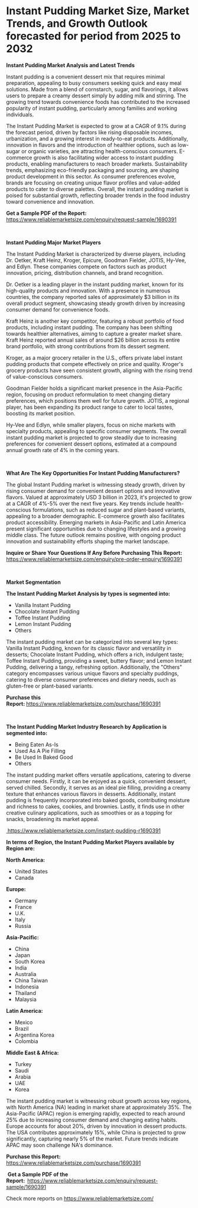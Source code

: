 <p><h1>Instant Pudding Market Size, Market Trends, and Growth Outlook forecasted for period from 2025 to 2032</h1></p><p><strong>Instant Pudding Market Analysis and Latest Trends</strong></p>
<p><p>Instant pudding is a convenient dessert mix that requires minimal preparation, appealing to busy consumers seeking quick and easy meal solutions. Made from a blend of cornstarch, sugar, and flavorings, it allows users to prepare a creamy dessert simply by adding milk and stirring. The growing trend towards convenience foods has contributed to the increased popularity of instant pudding, particularly among families and working individuals.</p><p>The Instant Pudding Market is expected to grow at a CAGR of 9.1% during the forecast period, driven by factors like rising disposable incomes, urbanization, and a growing interest in ready-to-eat products. Additionally, innovation in flavors and the introduction of healthier options, such as low-sugar or organic varieties, are attracting health-conscious consumers. E-commerce growth is also facilitating wider access to instant pudding products, enabling manufacturers to reach broader markets. Sustainability trends, emphasizing eco-friendly packaging and sourcing, are shaping product development in this sector. As consumer preferences evolve, brands are focusing on creating unique flavor profiles and value-added products to cater to diverse palettes. Overall, the instant pudding market is poised for substantial growth, reflecting broader trends in the food industry toward convenience and innovation.</p></p>
<p><strong>Get a Sample PDF of the Report:&nbsp;</strong> <a href="https://www.reliablemarketsize.com/enquiry/request-sample/1690391?utm_campaign=3101&utm_medium=2&utm_source=Github&utm_content=ia&utm_term=26032025&utm_id=instant-pudding">https://www.reliablemarketsize.com/enquiry/request-sample/1690391</a></p>
<p>&nbsp;</p>
<p><strong>Instant Pudding Major Market Players</strong></p>
<p><p>The Instant Pudding Market is characterized by diverse players, including Dr. Oetker, Kraft Heinz, Kroger, Epicure, Goodman Fielder, JOTIS, Hy-Vee, and Edlyn. These companies compete on factors such as product innovation, pricing, distribution channels, and brand recognition.</p><p>Dr. Oetker is a leading player in the instant pudding market, known for its high-quality products and innovation. With a presence in numerous countries, the company reported sales of approximately $3 billion in its overall product segment, showcasing steady growth driven by increasing consumer demand for convenience foods.</p><p>Kraft Heinz is another key competitor, featuring a robust portfolio of food products, including instant pudding. The company has been shifting towards healthier alternatives, aiming to capture a greater market share. Kraft Heinz reported annual sales of around $26 billion across its entire brand portfolio, with strong contributions from its dessert segment.</p><p>Kroger, as a major grocery retailer in the U.S., offers private label instant pudding products that compete effectively on price and quality. Kroger's grocery products have seen consistent growth, aligning with the rising trend of value-conscious consumers.</p><p>Goodman Fielder holds a significant market presence in the Asia-Pacific region, focusing on product reformulation to meet changing dietary preferences, which positions them well for future growth. JOTIS, a regional player, has been expanding its product range to cater to local tastes, boosting its market position.</p><p>Hy-Vee and Edlyn, while smaller players, focus on niche markets with specialty products, appealing to specific consumer segments. The overall instant pudding market is projected to grow steadily due to increasing preferences for convenient dessert options, estimated at a compound annual growth rate of 4% in the coming years.</p></p>
<p>&nbsp;</p>
<p><strong>What Are The Key Opportunities For Instant Pudding Manufacturers?</strong></p>
<p><p>The global Instant Pudding market is witnessing steady growth, driven by rising consumer demand for convenient dessert options and innovative flavors. Valued at approximately USD 3 billion in 2023, it's projected to grow at a CAGR of 4%-5% over the next five years. Key trends include health-conscious formulations, such as reduced sugar and plant-based variants, appealing to a broader demographic. E-commerce growth also facilitates product accessibility. Emerging markets in Asia-Pacific and Latin America present significant opportunities due to changing lifestyles and a growing middle class. The future outlook remains positive, with ongoing product innovation and sustainability efforts shaping the market landscape.</p></p>
<p><strong>Inquire or Share Your Questions If Any Before Purchasing This Report:</strong> <a href="https://www.reliablemarketsize.com/enquiry/pre-order-enquiry/1690391?utm_campaign=3101&utm_medium=2&utm_source=Github&utm_content=ia&utm_term=26032025&utm_id=instant-pudding">https://www.reliablemarketsize.com/enquiry/pre-order-enquiry/1690391</a></p>
<p>&nbsp;</p>
<p><strong>Market Segmentation</strong></p>
<p><strong>The Instant Pudding Market Analysis by types is segmented into:</strong></p>
<p><ul><li>Vanilla Instant Pudding</li><li>Chocolate Instant Pudding</li><li>Toffee Instant Pudding</li><li>Lemon Instant Pudding</li><li>Others</li></ul></p>
<p><p>The instant pudding market can be categorized into several key types: Vanilla Instant Pudding, known for its classic flavor and versatility in desserts; Chocolate Instant Pudding, which offers a rich, indulgent taste; Toffee Instant Pudding, providing a sweet, buttery flavor; and Lemon Instant Pudding, delivering a tangy, refreshing option. Additionally, the "Others" category encompasses various unique flavors and specialty puddings, catering to diverse consumer preferences and dietary needs, such as gluten-free or plant-based variants.</p></p>
<p><strong>Purchase this Report:&nbsp;</strong><a href="https://www.reliablemarketsize.com/purchase/1690391?utm_campaign=3101&utm_medium=2&utm_source=Github&utm_content=ia&utm_term=26032025&utm_id=instant-pudding">https://www.reliablemarketsize.com/purchase/1690391</a></p>
<p>&nbsp;</p>
<p><strong>The Instant Pudding Market Industry Research by Application is segmented into:</strong></p>
<p><ul><li>Being Eaten As-Is</li><li>Used As A Pie Filling</li><li>Be Used In Baked Good</li><li>Others</li></ul></p>
<p><p>The instant pudding market offers versatile applications, catering to diverse consumer needs. Firstly, it can be enjoyed as a quick, convenient dessert, served chilled. Secondly, it serves as an ideal pie filling, providing a creamy texture that enhances various flavors in desserts. Additionally, instant pudding is frequently incorporated into baked goods, contributing moisture and richness to cakes, cookies, and brownies. Lastly, it finds use in other creative culinary applications, such as smoothies or as a topping for snacks, broadening its market appeal.</p></p>
<p><a href="https://www.reliablemarketsize.com/instant-pudding-r1690391?utm_campaign=3101&utm_medium=2&utm_source=Github&utm_content=ia&utm_term=26032025&utm_id=instant-pudding">&nbsp;https://www.reliablemarketsize.com/instant-pudding-r1690391</a></p>
<p><strong>In terms of Region, the Instant Pudding Market Players available by Region are:</strong></p>
<p>
    <p> <strong> North America: </strong>
        <ul>
            <li>United States</li>
            <li>Canada</li>
        </ul>
        </p> 
    <p> <strong> Europe: </strong>
        <ul>
            <li>Germany</li>
            <li>France</li>
            <li>U.K.</li>
            <li>Italy</li>
            <li>Russia</li>
        </ul>
        </p> 
    <p> <strong> Asia-Pacific: </strong>
        <ul>
            <li>China</li>
            <li>Japan</li>
            <li>South Korea</li>
            <li>India</li>
            <li>Australia</li>
            <li>China Taiwan</li>
            <li>Indonesia</li>
            <li>Thailand</li>
            <li>Malaysia</li>
        </ul>
        </p> 
    <p> <strong> Latin America: </strong>
        <ul>
            <li>Mexico</li>
            <li>Brazil</li>
            <li>Argentina Korea</li>
            <li>Colombia</li>
        </ul>
        </p> 
    <p> <strong> Middle East & Africa: </strong>
        <ul>
            <li>Turkey</li>
            <li>Saudi</li>
            <li>Arabia</li>
            <li>UAE</li>
            <li>Korea</li>
        </ul>
    </p>
    </p>
<p><p>The instant pudding market is witnessing robust growth across key regions, with North America (NA) leading in market share at approximately 35%. The Asia-Pacific (APAC) region is emerging rapidly, expected to reach around 25% due to increasing consumer demand and changing eating habits. Europe accounts for about 20%, driven by innovation in dessert products. The USA contributes approximately 15%, while China is projected to grow significantly, capturing nearly 5% of the market. Future trends indicate APAC may soon challenge NA's dominance.</p></p>
<p><strong>Purchase this Report: </strong><a href="https://www.reliablemarketsize.com/purchase/1690391?utm_campaign=3101&utm_medium=2&utm_source=Github&utm_content=ia&utm_term=26032025&utm_id=instant-pudding">https://www.reliablemarketsize.com/purchase/1690391</a></p>
<p>&nbsp;<strong>Get a Sample PDF of the Report:&nbsp;&nbsp;</strong><a href="https://www.reliablemarketsize.com/enquiry/request-sample/1690391?utm_campaign=3101&utm_medium=2&utm_source=Github&utm_content=ia&utm_term=26032025&utm_id=instant-pudding">https://www.reliablemarketsize.com/enquiry/request-sample/1690391</a></p>
<p><strong></strong></p>
<p>Check more reports on <a href="https://www.reliablemarketsize.com/?utm_campaign=3101&utm_medium=2&utm_source=Github&utm_content=ia&utm_term=26032025&utm_id=instant-pudding">https://www.reliablemarketsize.com/</a></p>